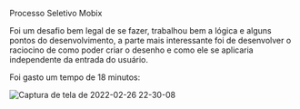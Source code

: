 Processo Seletivo Mobix

Foi um desafio bem legal de se fazer, trabalhou bem a lógica e alguns pontos do desenvolvimento, a parte mais interessante foi de desenvolver o raciocino de como poder criar o desenho e como ele se aplicaria independente da entrada do usuário.

Foi gasto um tempo de 18 minutos:

![Captura de tela de 2022-02-26 22-30-08](https://user-images.githubusercontent.com/42386373/155864557-953bdf47-8a2f-4cfa-b5d7-e207972f322c.png)
